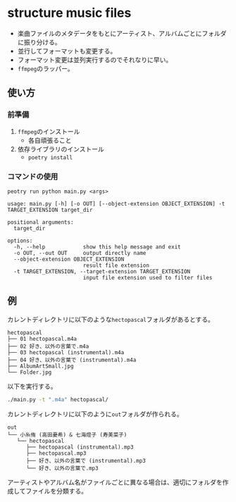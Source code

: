 # structure music files

- 楽曲ファイルのメタデータをもとにアーティスト、アルバムごとにフォルダに振り分ける。
- 並行してフォーマットも変更する。
- フォーマット変更は並列実行するのでそれなりに早い。
- `ffmpeg`のラッパー。

## 使い方

### 前準備

1. `ffmpeg`のインストール
    - 各自頑張ること
1. 依存ライブラリのインストール
    - `poetry install`

### コマンドの使用

```
peotry run python main.py <args>
```

```
usage: main.py [-h] [-o OUT] [--object-extension OBJECT_EXTENSION] -t TARGET_EXTENSION target_dir

positional arguments:
  target_dir

options:
  -h, --help            show this help message and exit
  -o OUT, --out OUT     output directly name
  --object-extension OBJECT_EXTENSION
                        result file extension
  -t TARGET_EXTENSION, --target-extension TARGET_EXTENSION
                        input file extension used to filter files
```

## 例

カレントディレクトリに以下のような`hectopascal`フォルダがあるとする。

```
hectopascal
├── 01 hectopascal.m4a
├── 02 好き、以外の言葉で.m4a
├── 03 hectopascal (instrumental).m4a
├── 04 好き、以外の言葉で (instrumental).m4a
├── AlbumArtSmall.jpg
└── Folder.jpg
```

以下を実行する。

```sh
./main.py -t ".m4a" hectopascal/
```

カレントディレクトリに以下のように`out`フォルダが作られる。

```
out
└── 小糸侑 (高田憂希) & 七海燈子 (寿美菜子)
   └── hectopascal
      ├── hectopascal (instrumental).mp3
      ├── hectopascal.mp3
      ├── 好き、以外の言葉で (instrumental).mp3
      └── 好き、以外の言葉で.mp3
```

アーティストやアルバム名がファイルごとに異なる場合は、適切にフォルダを作成してファイルを分類する。
